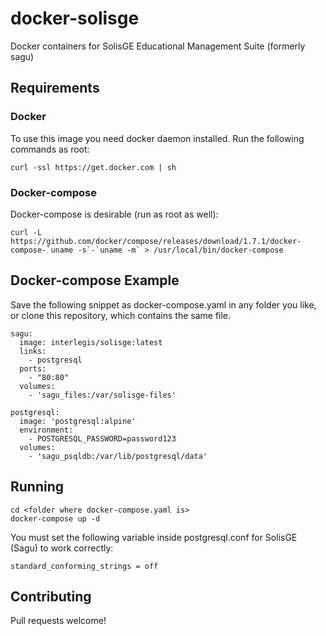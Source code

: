 # docker-solisge
Docker containers for SolisGE Educational Management Suite (formerly sagu)

## Requirements

### Docker

To use this image you need docker daemon installed. Run the following commands as root:

```
curl -ssl https://get.docker.com | sh
```

### Docker-compose

Docker-compose is desirable (run as root as well):

```
curl -L https://github.com/docker/compose/releases/download/1.7.1/docker-compose-`uname -s`-`uname -m` > /usr/local/bin/docker-compose
```

## Docker-compose Example

Save the following snippet as docker-compose.yaml in any folder you like, or clone this repository, which contains the same file.

```
sagu:
  image: interlegis/solisge:latest
  links:
    - postgresql
  ports:
    - "80:80"
  volumes:
    - 'sagu_files:/var/solisge-files'

postgresql:
  image: 'postgresql:alpine'
  environment:
    - POSTGRESQL_PASSWORD=password123
  volumes:
    - 'sagu_psqldb:/var/lib/postgresql/data'

```

## Running

```
cd <folder where docker-compose.yaml is>
docker-compose up -d
```

You must set the following variable inside postgresql.conf for SolisGE (Sagu) to work correctly:

```
standard_conforming_strings = off
```

## Contributing

Pull requests welcome!
